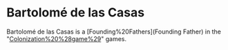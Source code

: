 # Bartolomé de las Casas

Bartolomé de las Casas is a [Founding%20Fathers](Founding Father) in the "[Colonization%20%28game%29](Colonization)" games.